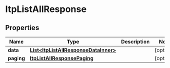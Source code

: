 

# ItpListAllResponse


## Properties

| Name | Type | Description | Notes |
|------------ | ------------- | ------------- | -------------|
|**data** | [**List&lt;ItpListAllResponseDataInner&gt;**](ItpListAllResponseDataInner.md) |  |  [optional] |
|**paging** | [**ItpListAllResponsePaging**](ItpListAllResponsePaging.md) |  |  [optional] |



